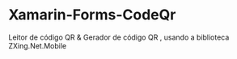 # Xamarin-Forms-CodeQr
Leitor de código QR &amp; Gerador de código QR , usando a biblioteca ZXing.Net.Mobile
